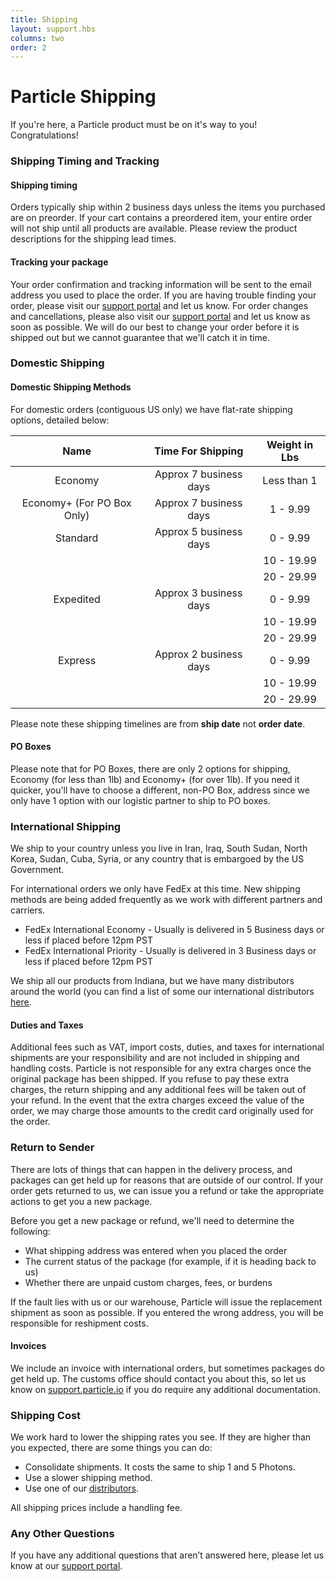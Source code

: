 ```yaml
---
title: Shipping
layout: support.hbs
columns: two
order: 2
---
```


Particle Shipping
===



If you're here, a Particle product must be on it's way to you! Congratulations! 

### Shipping Timing and Tracking


#### Shipping timing

Orders typically ship within 2 business days unless the items you purchased are on preorder. If your cart contains a preordered item, your entire order will not ship until all products are available. Please review the product descriptions for the shipping lead times.   

#### Tracking your package

Your order confirmation and tracking information will be sent to the email address you used to place the order. If you are having trouble finding your order, please visit our [support portal](https://support.particle.io) and let us know. For order changes and cancellations, please also visit our [support portal](https://support.particle.io) and let us know as soon as possible. We will do our best to change your order before it is shipped out but we cannot guarantee that we'll catch it in time. 


### Domestic Shipping

#### Domestic Shipping Methods

For domestic orders (contiguous US only) we have flat-rate shipping options, detailed below:

|         Name         	      |    Time For Shipping   	| Weight in Lbs 	|
|:--------------------------:	|:----------------------:	|:-------------:	|
|        Economy            	| Approx 7 business days 	|  Less than 1  	|
| Economy+ (For PO Box Only)  | Approx 7 business days 	|    1 - 9.99   	|
|        Standard           	| Approx 5 business days 	|    0 - 9.99    	|
|                           	|                        	|   10 - 19.99  	|
|                           	|                        	|   20 - 29.99   	|
|       Expedited           	| Approx 3 business days 	|    0 - 9.99   	|
|                           	|                        	|   10 - 19.99  	|
|                           	|                        	|   20 - 29.99   	|
|        Express            	| Approx 2 business days 	|    0 - 9.99   	|
|                           	|                        	|   10 - 19.99  	|
|                      	      |                        	|   20 - 29.99   	|

Please note these shipping timelines are from **ship date** not **order date**. 

#### PO Boxes

Please note that for PO Boxes, there are only 2 options for shipping, Economy (for less than 1lb) and Economy+ (for over 1lb). If you need it quicker, you'll have to choose a different, non-PO Box, address since we only have 1 option with our logistic partner to ship to PO boxes.

### International Shipping

We ship to your country unless you live in Iran, Iraq, South Sudan, North Korea, Sudan, Cuba, Syria, or any country that is embargoed by the US Government. 

For international orders we only have FedEx at this time. New shipping methods are being added frequently as we work with different partners and carriers. 
- FedEx International Economy - Usually is delivered in 5 Business days or less if placed before 12pm PST
- FedEx International Priority - Usually is delivered in 3 Business days or less if placed before 12pm PST

We ship all our products from Indiana, but we have many distributors around the world (you can find a list of some our international distributors [here](https://www.particle.io/distributors).

#### Duties and Taxes

Additional fees such as VAT, import costs, duties, and taxes for international shipments are your responsibility and are not included in shipping and handling costs. Particle is not responsible for any extra charges once the original package has been shipped. If you refuse to pay these extra charges, the return shipping and any additional fees will be taken out of your refund. In the event that the extra charges exceed the value of the order, we may charge those amounts to the credit card originally used for the order.

### Return to Sender

There are lots of things that can happen in the delivery process, and packages can get held up for reasons that are outside of our control. If your order gets returned to us, we can issue you a refund or take the appropriate actions to get you a new package. 

Before you get a new package or refund, we'll need to determine the following:
- What shipping address was entered when you placed the order
- The current status of the package (for example, if it is heading back to us)
- Whether there are unpaid custom charges, fees, or burdens

If the fault lies with us or our warehouse, Particle will issue the replacement shipment as soon as possible. If you entered the wrong address, you will be responsible for reshipment costs. 

#### Invoices

We include an invoice with international orders, but sometimes packages do get held up. The customs office should contact you about this, so let us know on [support.particle.io](https://support.particle.io) if you do require any additional documentation. 

### Shipping Cost

We work hard to lower the shipping rates you see. If they are higher than you expected, there are some things you can do: 
- Consolidate shipments. It costs the same to ship 1 and 5 Photons.
- Use a slower shipping method.
- Use one of our [distributors](https://www.particle.io/distributors).

All shipping prices include a handling fee. 


### Any Other Questions

If you have any additional questions that aren’t answered here, please let us know at our [support portal](https://support.particle.io).
